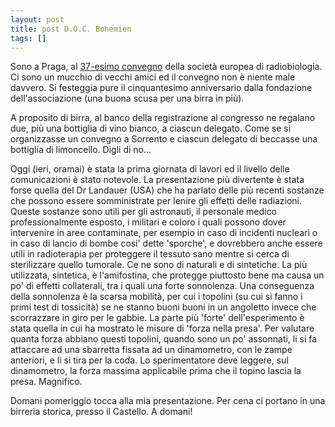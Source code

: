 ```yaml
---
layout: post
title: post D.O.C. Bohemien
tags: []
---
```


Sono a Praga, al [37-esimo convegno](http://err09.org/) della società europea di radiobiologia. Ci sono un mucchio di vecchi amici ed il convegno non è niente male davvero. Si festeggia pure il cinquantesimo anniversario dalla fondazione dell'associazione (una buona scusa per una birra in più).

A proposito di birra, al banco della registrazione al congresso ne regalano due, più una bottiglia di vino bianco, a ciascun delegato. Come se si organizzasse un convegno a Sorrento e ciascun delegato di beccasse una bottiglia di limoncello. Digli di no...

Oggi (ieri, oramai) è stata la prima giornata di lavori ed il livello delle comunicazioni è stato notevole. La presentazione più divertente è stata forse quella del Dr Landauer (USA) che ha parlato delle più recenti sostanze che possono essere somministrate per lenire gli effetti delle radiazioni. Queste sostanze sono utili per gli astronauti, il personale medico professionalmente esposto, i militari e coloro i quali possono dover intervenire in aree contaminate, per esempio in caso di incidenti nucleari o in caso di lancio di bombe cosi' dette 'sporche', e dovrebbero anche essere utili in radioterapia per proteggere il tessuto sano mentre si cerca di sterilizzare quello tumorale. Ce ne sono di naturali e di sintetiche. La più utilizzata, sintetica, è l'amifostina, che protegge piuttosto bene ma causa un po' di effetti collaterali, tra i quali una forte sonnolenza. Una conseguenza della sonnolenza è la scarsa mobilità, per cui i topolini (su cui si fanno i primi test di tossicità) se ne stanno buoni buoni in un angoletto invece che scorrazzare in giro per le gabbie. La parte più 'forte' dell'esperimento è stata quella in cui ha mostrato le misure di 'forza nella presa'. Per valutare quanta forza abbiano questi topolini, quando sono un po' assonnati, li si fa attaccare ad una sbarretta fissata ad un dinamometro, con le zampe anteriori, e li si tira per la coda. Lo sperimentatore deve leggere, sul dinamometro, la forza massima applicabile prima che il topino lascia la presa. Magnifico.

Domani pomeriggio tocca alla mia presentazione. Per cena ci portano in una birreria storica, presso il Castello. A domani!
